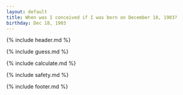 ```yaml
---
layout: default
title: When was I conceived if I was born on December 18, 1903?
birthday: Dec 18, 1903
---
```


{% include header.md %}

{% include guess.md %}

{% include calculate.md %}

{% include safety.md %}

{% include footer.md %}



